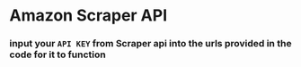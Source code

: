 # Amazon Scraper API

### input your `API KEY` from Scraper api into the urls provided in the code for it to function